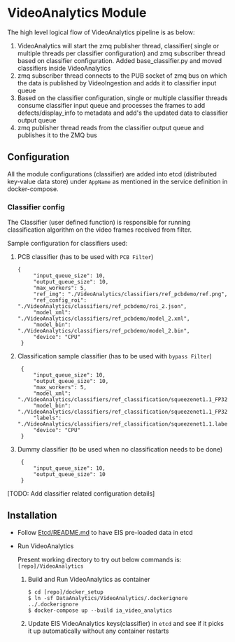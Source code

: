 # VideoAnalytics Module

The high level logical flow of VideoAnalytics pipeline is as below:

1. VideoAnalytics will start the zmq publisher thread, classifier(
   single or multiple threads per classifier configuration) and
   zmq subscriber thread based on classifier configuration.
   Added base_classifier.py and moved classifiers inside VideoAnalytics
2. zmq subscriber thread connects to the PUB socket of zmq bus on which
   the data is published by VideoIngestion and adds it to classifier
   input queue
3. Based on the classifier configuration, single or multiple classifier
   threads consume classifier input queue and processes the frames to
   add defects/display_info to metadata and add's the updated data to
   classifier output queue
4. zmq publisher thread reads from the classifier output queue and
   publishes it to the ZMQ bus
    
## Configuration

All the module configurations (classifier) are added 
into etcd (distributed key-value data store) under `AppName` as mentioned in the
service definition in docker-compose.

### Classifier config

The Classifier (user defined function) is responsible for running classification
algorithm on the video frames received from filter. 

Sample configuration for classifiers used:
1. PCB classifier (has to be used with `PCB Filter`)
   ```
   {
        "input_queue_size": 10,
        "output_queue_size": 10,
        "max_workers": 5,
        "ref_img": "./VideoAnalytics/classifiers/ref_pcbdemo/ref.png",
        "ref_config_roi": "./VideoAnalytics/classifiers/ref_pcbdemo/roi_2.json",
        "model_xml": "./VideoAnalytics/classifiers/ref_pcbdemo/model_2.xml",
        "model_bin": "./VideoAnalytics/classifiers/ref_pcbdemo/model_2.bin",
        "device": "CPU"
    }      
    ```
2. Classification sample classifier (has to be used with `bypass Filter`)
   ```
    {
        "input_queue_size": 10,
        "output_queue_size": 10,
        "max_workers": 5,
        "model_xml": "./VideoAnalytics/classifiers/ref_classification/squeezenet1.1_FP32.xml",
        "model_bin": "./VideoAnalytics/classifiers/ref_classification/squeezenet1.1_FP32.bin",
        "labels": "./VideoAnalytics/classifiers/ref_classification/squeezenet1.1.labels",
        "device": "CPU"
    }
   ```
3. Dummy classifier (to be used when no classification needs to be done)
   ```
    {
        "input_queue_size": 10,
        "output_queue_size": 10
    }
   ```    

[TODO: Add classifier related configuration details]


## Installation

* Follow [Etcd/README.md](../Etcd/README.md) to have EIS pre-loaded data in
  etcd

* Run VideoAnalytics

  Present working directory to try out below commands is: `[repo]/VideoAnalytics`

    1. Build and Run VideoAnalytics as container
        ```
        $ cd [repo]/docker_setup
        $ ln -sf DataAnalytics/VideoAnalytics/.dockerignore ../.dockerignore
        $ docker-compose up --build ia_video_analytics
        ```
    2. Update EIS VideoAnalytics keys(classifier) in `etcd` and see 
       if it picks it up automatically without any container restarts


